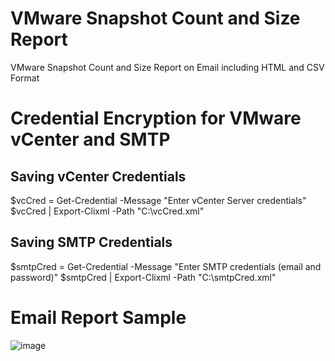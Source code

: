 # VMware Snapshot Count and Size Report
VMware Snapshot Count and Size Report on Email including HTML and CSV Format

# Credential Encryption for VMware vCenter and SMTP

## Saving vCenter Credentials
$vcCred = Get-Credential -Message "Enter vCenter Server credentials"
$vcCred | Export-Clixml -Path "C:\vcCred.xml"

## Saving SMTP Credentials
$smtpCred = Get-Credential -Message "Enter SMTP credentials (email and password)"
$smtpCred | Export-Clixml -Path "C:\smtpCred.xml"

# Email Report Sample

![image](https://github.com/user-attachments/assets/39e7deeb-2d47-44b9-b394-3a643073ddb5)
